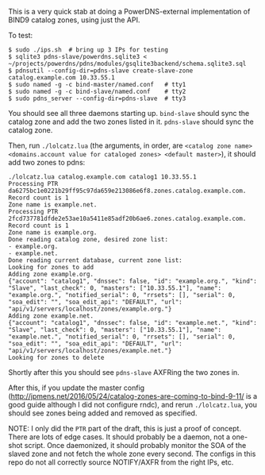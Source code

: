 This is a very quick stab at doing a PowerDNS-external implementation of BIND9 catalog zones, using just the API.

To test:
```
$ sudo ./ips.sh  # bring up 3 IPs for testing
$ sqlite3 pdns-slave/powerdns.sqlite3 < ~/projects/powerdns/pdns/modules/gsqlite3backend/schema.sqlite3.sql
$ pdnsutil --config-dir=pdns-slave create-slave-zone catalog.example.com 10.33.55.1
$ sudo named -g -c bind-master/named.conf   # tty1
$ sudo named -g -c bind-slave/named.conf    # tty2
$ sudo pdns_server --config-dir=pdns-slave  # tty3
```

You should see all three daemons starting up. `bind-slave` should sync the catalog zone and add the two zones listed in it. `pdns-slave` should sync the catalog zone.

Then, run `./lolcatz.lua` (the arguments, in order, are `<catalog zone name> <domains.account value for cataloged zones> <default master>`), it should add two zones to pdns:
```
./lolcatz.lua catalog.example.com catalog1 10.33.55.1
Processing PTR da6275bc1e0221b29ff95c97da659e213086e6f8.zones.catalog.example.com.
Record count is 1
Zone name is example.net.
Processing PTR 2fcd737781dfde2e53ae10a5411e85adf20b6ae6.zones.catalog.example.com.
Record count is 1
Zone name is example.org.
Done reading catalog zone, desired zone list:
- example.org.
- example.net.
Done reading current database, current zone list:
Looking for zones to add
Adding zone example.org.
{"account": "catalog1", "dnssec": false, "id": "example.org.", "kind": "Slave", "last_check": 0, "masters": ["10.33.55.1"], "name": "example.org.", "notified_serial": 0, "rrsets": [], "serial": 0, "soa_edit": "", "soa_edit_api": "DEFAULT", "url": "api/v1/servers/localhost/zones/example.org."}
Adding zone example.net.
{"account": "catalog1", "dnssec": false, "id": "example.net.", "kind": "Slave", "last_check": 0, "masters": ["10.33.55.1"], "name": "example.net.", "notified_serial": 0, "rrsets": [], "serial": 0, "soa_edit": "", "soa_edit_api": "DEFAULT", "url": "api/v1/servers/localhost/zones/example.net."}
Looking for zones to delete
```

Shortly after this you should see `pdns-slave` AXFRing the two zones in.

After this, if you update the master config (http://jpmens.net/2016/05/24/catalog-zones-are-coming-to-bind-9-11/ is a good guide although I did not configure rndc), and rerun `./lolcatz.lua`, you should see zones being added and removed as specified.

NOTE: I only did the `PTR` part of the draft, this is just a proof of concept. There are lots of edge cases. It should probably be a daemon, not a one-shot script. Once daemonized, it should probably monitor the SOA of the slaved zone and not fetch the whole zone every second. The configs in this repo do not all correctly source NOTIFY/AXFR from the right IPs, etc.